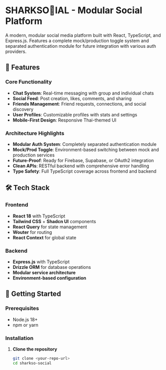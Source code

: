 # SHARKSO🦈IAL - Modular Social Platform

A modern, modular social media platform built with React, TypeScript, and Express.js. Features a complete mock/production toggle system and separated authentication module for future integration with various auth providers.

## 🚀 Features

### Core Functionality
- **Chat System**: Real-time messaging with group and individual chats
- **Social Feed**: Post creation, likes, comments, and sharing
- **Friends Management**: Friend requests, connections, and social discovery
- **User Profiles**: Customizable profiles with stats and settings
- **Mobile-First Design**: Responsive Thai-themed UI

### Architecture Highlights
- **Modular Auth System**: Completely separated authentication module
- **Mock/Prod Toggle**: Environment-based switching between mock and production services
- **Future-Proof**: Ready for Firebase, Supabase, or OAuth2 integration
- **Clean APIs**: RESTful backend with comprehensive error handling
- **Type Safety**: Full TypeScript coverage across frontend and backend

## 🛠 Tech Stack

### Frontend
- **React 18** with TypeScript
- **Tailwind CSS** + **Shadcn UI** components
- **React Query** for state management
- **Wouter** for routing
- **React Context** for global state

### Backend
- **Express.js** with TypeScript
- **Drizzle ORM** for database operations
- **Modular service architecture**
- **Environment-based configuration**

## 🚦 Getting Started

### Prerequisites
- Node.js 18+ 
- npm or yarn

### Installation

1. **Clone the repository**
   ```bash
   git clone <your-repo-url>
   cd sharkso-social
   